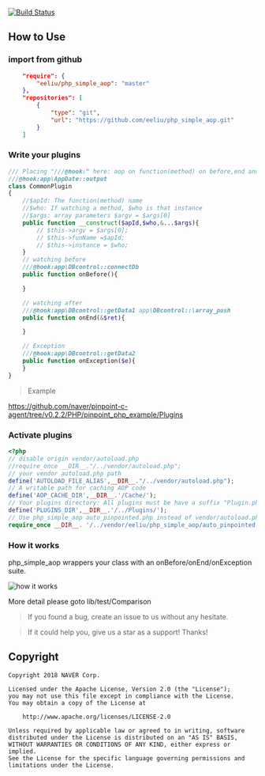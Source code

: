 [![Build Status](https://travis-ci.com/eeliu/php_simple_aop.svg?branch=master)](https://travis-ci.com/eeliu/php_simple_aop)

##  How to Use 

### import from github

```Json
    "require": {
        "eeliu/php_simple_aop": "master"
    },
    "repositories": [
        {
            "type": "git",
            "url": "https://github.com/eeliu/php_simple_aop.git"
        }
    ]
```

### Write your plugins

```php
/// Placing "///@hook:" here: aop on function(method) on before,end and Exception
///@hook:app\AppDate::output
class CommonPlugin
{
    //$apId: The function(method) name
    //$who: If watching a method, $who is that instance
    //$args: array parameters $argv = $args[0]
    public function __construct($apId,$who,&...$args){
        // $this->argv = $args[0];
        // $this->funName =$apId;
        // $this->instance = $who;
    }
    // watching before
    ///@hook:app\DBcontrol::connectDb
    public function onBefore(){

    }

    // watching after
    ///@hook:app\DBcontrol::getData1 app\DBcontrol::\array_push
    public function onEnd(&$ret){

    }

    // Exception
    ///@hook:app\DBcontrol::getData2
    public function onException($e){
    }
}
```

> Example

https://github.com/naver/pinpoint-c-agent/tree/v0.2.2/PHP/pinpoint_php_example/Plugins

### Activate plugins 

``` php
<?php
// disable origin vendor/autoload.php
//require_once __DIR__."/../vendor/autoload.php";
// your vendor autoload.php path
define('AUTOLOAD_FILE_ALIAS',__DIR__."/../vendor/autoload.php"); 
// A writable path for caching AOP code
define('AOP_CACHE_DIR',__DIR__.'/Cache/');                       
// Your plugins directory: All plugins must be have a suffix "Plugin.php",as "CommonPlugin.php mysqlPlugin.php RPCPlugin.php"
define('PLUGINS_DIR',__DIR__.'/../Plugins/');
// Use php_simple_aop auto_pinpointed.php instead of vendor/autoload.php
require_once __DIR__. '/../vendor/eeliu/php_simple_aop/auto_pinpointed.php';


```


### How it works

php_simple_aop wrappers your class with an onBefore/onEnd/onException suite. 

![how it works](https://raw.githubusercontent.com/naver/pinpoint-c-agent/master/images/principle_v0.2.x.png)

More detail please goto lib/test/Comparison

> If you found a bug, create an issue to us without any hesitate.

> If it could help you, give us a star as a support!  Thanks!


## Copyright

```
Copyright 2018 NAVER Corp.

Licensed under the Apache License, Version 2.0 (the "License");
you may not use this file except in compliance with the License.
You may obtain a copy of the License at

    http://www.apache.org/licenses/LICENSE-2.0

Unless required by applicable law or agreed to in writing, software
distributed under the License is distributed on an "AS IS" BASIS,
WITHOUT WARRANTIES OR CONDITIONS OF ANY KIND, either express or implied.
See the License for the specific language governing permissions and
limitations under the License.
```
